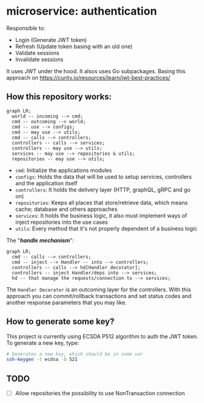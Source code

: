# microservice: authentication

Responsible to:

- Login (Generate JWT token)
- Refresh (Update token basing with an old one)
- Validate sessions
- Invalidate sessions

It uses JWT under the hood. It alsos uses Go subpackages.
Basing this approach on https://curity.io/resources/learn/jwt-best-practices/

## How this repository works:

```mermaid
graph LR;
  world -- incoming --> cmd;
  cmd -- outcoming --> world;
  cmd -- use --> configs;
  cmd -- may use --> utils;
  cmd -- calls --> controllers;
  controllers -- calls --> services;
  controllers -- may use --> utils;
  services -- may use --> repositories & utils;
  repositories -- may use --> utils;
```

- `cmd`: Initialize the applications modules
- `configs`: Holds the data that will be used to setup services, controllers and the application itself
- `controllers`: It holds the delivery layer (HTTP, graphQL, gRPC and go on)
- `repositories`: Keeps all places that store/retrieve data, which means cache; database and others approaches
- `services`: It holds the business logic, it also must implement ways of inject repositories into the use cases
- `utils`: Every method that it's not properly dependent of a business logic


The "***handle mechanism***":

```mermaid
graph LR;
  cmd -- calls --> controllers;
  cmd -- inject --> Handler -- into --> controllers;
  controllers -- calls --> hd[Handler decorator];
  controllers -- inject Handler/deps into --> services;
  hd -- that manage the requests/connection to --> services;
```

The `Handler Decorator` is an outcoming layer for the controllers.
With this approach you can commit/rollback transactions and set status codes and
another response parameters that you may like.


## How to generate some key?

This project is currently using ECSDA P512 algorithm to auth the JWT token.
To generate a new key, type:

```bash
# Generates a new key, which should be in some var
ssh-keygen -t ecdsa -b 521
```

## TODO

- [  ] Allow repositories the possibility to use NonTransaction connection